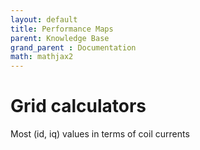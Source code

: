```yaml
---
layout: default
title: Performance Maps
parent: Knowledge Base
grand_parent : Documentation
math: mathjax2
---
```



# Grid calculators

Most (id, iq) values in terms of coil currents